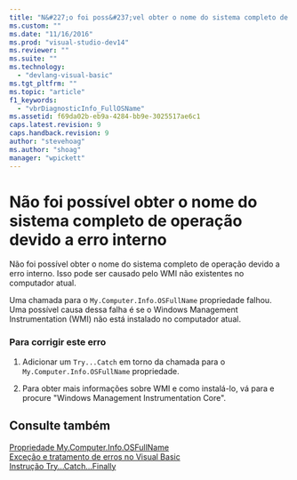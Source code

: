 ```yaml
---
title: "N&#227;o foi poss&#237;vel obter o nome do sistema completo de opera&#231;&#227;o devido a erro interno | Microsoft Docs"
ms.custom: ""
ms.date: "11/16/2016"
ms.prod: "visual-studio-dev14"
ms.reviewer: ""
ms.suite: ""
ms.technology: 
  - "devlang-visual-basic"
ms.tgt_pltfrm: ""
ms.topic: "article"
f1_keywords: 
  - "vbrDiagnosticInfo_FullOSName"
ms.assetid: f69da02b-eb9a-4284-bb9e-3025517ae6c1
caps.latest.revision: 9
caps.handback.revision: 9
author: "stevehoag"
ms.author: "shoag"
manager: "wpickett"
---
```

# N&#227;o foi poss&#237;vel obter o nome do sistema completo de opera&#231;&#227;o devido a erro interno
Não foi possível obter o nome do sistema completo de operação devido a erro interno. Isso pode ser causado pelo WMI não existentes no computador atual.  
  
 Uma chamada para o `My.Computer.Info.OSFullName` propriedade falhou. Uma possível causa dessa falha é se o Windows Management Instrumentation \(WMI\) não está instalado no computador atual.  
  
### Para corrigir este erro  
  
1.  Adicionar um `Try...Catch` em torno da chamada para o `My.Computer.Info.OSFullName` propriedade.  
  
2.  Para obter mais informações sobre WMI e como instalá\-lo, vá para  e procure "Windows Management Instrumentation Core".  
  
## Consulte também  
 [Propriedade My.Computer.Info.OSFullName](http://msdn.microsoft.com/pt-br/b3b0fbd1-4dc5-428a-ad04-0d9fc9c2a9be)   
 [Exceção e tratamento de erros no Visual Basic](http://msdn.microsoft.com/pt-br/3e351e73-cf23-40ab-8b60-05794160529e)   
 [Instrução Try...Catch...Finally](/dotnet/visual-basic/language-reference/statements/try-catch-finally-statement)
